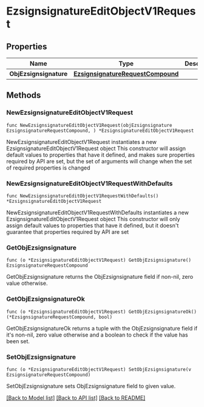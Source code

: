 # EzsignsignatureEditObjectV1Request

## Properties

Name | Type | Description | Notes
------------ | ------------- | ------------- | -------------
**ObjEzsignsignature** | [**EzsignsignatureRequestCompound**](EzsignsignatureRequestCompound.md) |  | 

## Methods

### NewEzsignsignatureEditObjectV1Request

`func NewEzsignsignatureEditObjectV1Request(objEzsignsignature EzsignsignatureRequestCompound, ) *EzsignsignatureEditObjectV1Request`

NewEzsignsignatureEditObjectV1Request instantiates a new EzsignsignatureEditObjectV1Request object
This constructor will assign default values to properties that have it defined,
and makes sure properties required by API are set, but the set of arguments
will change when the set of required properties is changed

### NewEzsignsignatureEditObjectV1RequestWithDefaults

`func NewEzsignsignatureEditObjectV1RequestWithDefaults() *EzsignsignatureEditObjectV1Request`

NewEzsignsignatureEditObjectV1RequestWithDefaults instantiates a new EzsignsignatureEditObjectV1Request object
This constructor will only assign default values to properties that have it defined,
but it doesn't guarantee that properties required by API are set

### GetObjEzsignsignature

`func (o *EzsignsignatureEditObjectV1Request) GetObjEzsignsignature() EzsignsignatureRequestCompound`

GetObjEzsignsignature returns the ObjEzsignsignature field if non-nil, zero value otherwise.

### GetObjEzsignsignatureOk

`func (o *EzsignsignatureEditObjectV1Request) GetObjEzsignsignatureOk() (*EzsignsignatureRequestCompound, bool)`

GetObjEzsignsignatureOk returns a tuple with the ObjEzsignsignature field if it's non-nil, zero value otherwise
and a boolean to check if the value has been set.

### SetObjEzsignsignature

`func (o *EzsignsignatureEditObjectV1Request) SetObjEzsignsignature(v EzsignsignatureRequestCompound)`

SetObjEzsignsignature sets ObjEzsignsignature field to given value.



[[Back to Model list]](../README.md#documentation-for-models) [[Back to API list]](../README.md#documentation-for-api-endpoints) [[Back to README]](../README.md)


